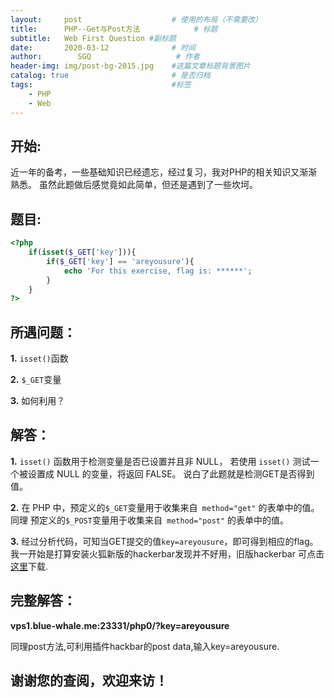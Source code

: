 ```yaml
---
layout:     post                    # 使用的布局（不需要改）
title:      PHP--Get与Post方法            # 标题 
subtitle:   Web First Question #副标题
date:       2020-03-12              # 时间
author:        SGQ                   # 作者
header-img: img/post-bg-2015.jpg    #这篇文章标题背景图片
catalog: true                       # 是否归档
tags:                               #标签
    - PHP  
    - Web
---
```


## 开始:

近一年的备考，一些基础知识已经遗忘，经过复习，我对PHP的相关知识又渐渐熟悉。
虽然此题做后感觉竟如此简单，但还是遇到了一些坎坷。

## 题目:

```php
<?php
	if(isset($_GET['key'])){
		if($_GET['key'] == 'areyousure'){
			echo 'For this exercise, flag is: ******';
		}
	}
?>

```

## 所遇问题：
**1.** `isset()`函数

**2.** `$_GET`变量

**3.** 如何利用？


## 解答：
**1.** `isset()` 函数用于检测变量是否已设置并且非 NULL，
若使用 `isset()` 测试一个被设置成 NULL 的变量，将返回 FALSE。
说白了此题就是检测GET是否得到值。

**2.** 在 PHP 中，预定义的` $_GET `变量用于收集来自` method="get"` 的表单中的值。
同理 预定义的` $_POST `变量用于收集来自` method="post"` 的表单中的值。

**3.** 经过分析代码，可知当GET提交的值`key=areyousure`，即可得到相应的flag。
我一开始是打算安装火狐新版的hackerbar发现并不好用，旧版hackerbar 可点击[这里](https://www.jianshu.com/p/d96e90f5a812)下载.



## 完整解答：

**vps1.blue-whale.me:23331/php0/?key=areyousure**

同理post方法,可利用插件hackbar的post data,输入key=areyousure.

## 谢谢您的查阅，欢迎来访！


